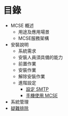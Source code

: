 # 目錄
* MCSE 概述
	* 用途及應用場景
	* MCSE服務架構
* 安裝說明
	* 系統需求
	* 安裝人員須具備的能力
	* 前置作業
	* 安裝作業
	* 解除安裝作業
	* 進階設定
		* [設定 SMTP](advanced_smtp.md)
		* [手機使用 MCSE](advanced_mobile.md) 	
* 系統管理
* [疑難排除](troubleshooting.md)